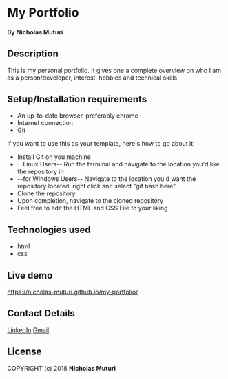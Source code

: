 # My Portfolio
#### By **Nicholas Muturi**

## Description
This is my personal portfolio. It gives one a complete overview on who I am as a person/developer, interest, hobbies and technical skills.


## Setup/Installation requirements
* An up-to-date browser, preferably chrome
* Internet connection
* Git

If you want to use this as your template, here's how to go about it:
* Install Git on you machine
* --Linux Users-- Run the terminal and navigate to the location you'd like the repository in
* --for Windows Users-- Navigate to the location you'd want the repository located, right click and select "git bash here"
* Clone the repository
* Upon completion, navigate to the cloned repository
* Feel free to edit the HTML and CSS File to your liking

## Technologies used
* html
* css

## Live demo
https://nicholas-muturi.github.io/my-portfolio/

## Contact Details
[LinkedIn](https://www.linkedin.com/in/nicholas-muturi)
[Gmail](nicholasmuturi1@gmail.com)

## License
COPYRIGHT (c) 2018 **Nicholas Muturi**
